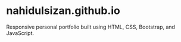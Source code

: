 # nahidulsizan.github.io
Responsive personal portfolio built using HTML, CSS, Bootstrap, and JavaScript.
